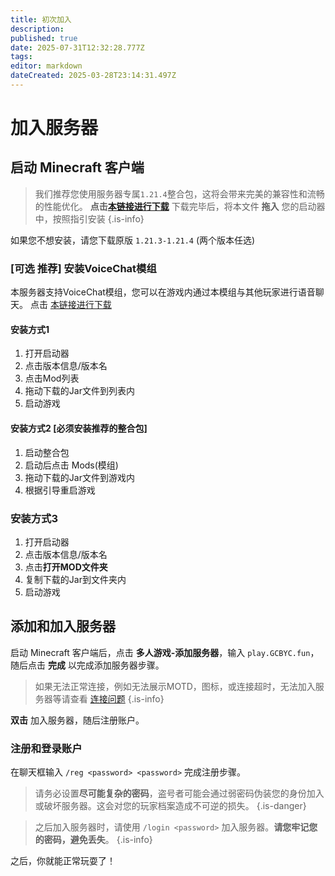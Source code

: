 ```yaml
---
title: 初次加入
description: 
published: true
date: 2025-07-31T12:32:28.777Z
tags: 
editor: markdown
dateCreated: 2025-03-28T23:14:31.497Z
---
```


# 加入服务器

## 启动 Minecraft 客户端
>我们推荐您使用服务器专属`1.21.4`整合包，这将会带来完美的兼容性和流畅的性能优化。
**点击[本链接进行下载](/SMP%20服务器/arcomua_cloth_1.21.4_fabric_250305_milkserver.mrpack)**
下载完毕后，将本文件 **拖入** 您的启动器中，按照指引安装
{.is-info}

如果您不想安装，请您下载原版 `1.21.3-1.21.4` (两个版本任选)
<br>

### [可选 推荐] 安装VoiceChat模组
本服务器支持VoiceChat模组，您可以在游戏内通过本模组与其他玩家进行语音聊天。
点击 [本链接进行下载](/SMP%20服务器/voicechat-fabric-1.21.4-2.5.28.jar)
#### 安装方式1
1. 打开启动器
2. 点击版本信息/版本名
3. 点击Mod列表
4. 拖动下载的Jar文件到列表内
5. 启动游戏

#### 安装方式2 [必须安装推荐的整合包]
1. 启动整合包
2. 启动后点击 Mods(模组)
3. 拖动下载的Jar文件到游戏内
4. 根据引导重启游戏

### 安装方式3
1. 打开启动器
2. 点击版本信息/版本名
3. 点击**打开MOD文件夹**
4. 复制下载的Jar到文件夹内
5. 启动游戏

## 添加和加入服务器
启动 Minecraft 客户端后，点击 **多人游戏-添加服务器**，输入 `play.GCBYC.fun`，随后点击 **完成** 以完成添加服务器步骤。

> 如果无法正常连接，例如无法展示MOTD，图标，或连接超时，无法加入服务器等请查看 [连接问题](/SMP服务器/服务器连接/连接问题)
{.is-info}



**双击** 加入服务器，随后注册账户。

### 注册和登录账户

在聊天框输入 `/reg <password> <password>` 完成注册步骤。
> 请务必设置**尽可能复杂的密码**，盗号者可能会通过弱密码伪装您的身份加入或破坏服务器。这会对您的玩家档案造成不可逆的损失。
{.is-danger}

> 之后加入服务器时，请使用 `/login <password>` 加入服务器。**请您牢记您的密码，避免丢失**。
{.is-info}

之后，你就能正常玩耍了！